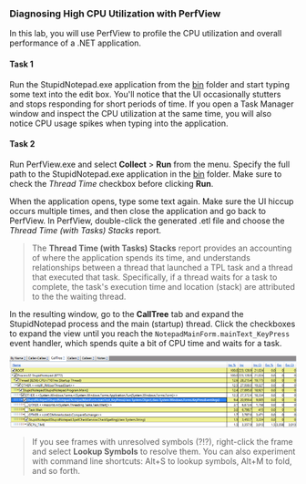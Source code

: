 ### Diagnosing High CPU Utilization with PerfView

In this lab, you will use PerfView to profile the CPU utilization and overall performance of a .NET application.

#### Task 1

Run the StupidNotepad.exe application from the [bin](bin/) folder and start typing some text into the edit box. You'll notice that the UI occasionally stutters and stops responding for short periods of time. If you open a Task Manager window and inspect the CPU utilization at the same time, you will also notice CPU usage spikes when typing into the application.

#### Task 2

Run PerfView.exe and select **Collect** > **Run** from the menu. Specify the full path to the StupidNotepad.exe application in the [bin](bin/) folder. Make sure to check the *Thread Time* checkbox before clicking **Run**.

When the application opens, type some text again. Make sure the UI hiccup occurs multiple times, and then close the application and go back to PerfView. In PerfView, double-click the generated .etl file and choose the *Thread Time (with Tasks) Stacks* report.

> The **Thread Time (with Tasks) Stacks** report provides an accounting of where the application spends its time, and understands relationships between a thread that launched a TPL task and a thread that executed that task. Specifically, if a thread waits for a task to complete, the task's execution time and location (stack) are attributed to the the waiting thread.

In the resulting window, go to the **CallTree** tab and expand the StupidNotepad process and the main (startup) thread. Click the checkboxes to expand the view until you reach the `NotepadMainForm.mainText_KeyPress` event handler, which spends quite a bit of CPU time and waits for a task.
 
![Screenshot of PerfView with the right call stack expanded](figure1.png)

> If you see frames with unresolved symbols (?!?), right-click the frame and select **Lookup Symbols** to resolve them. You can also experiment with command line shortcuts: Alt+S to lookup symbols, Alt+M to fold, and so forth.
